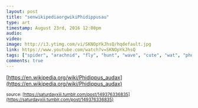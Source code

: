 ```yaml
---
layout: post
title: "senwikipediaorgwikiPhidippusau"
type: art
timestamp: August 23rd, 2016 12:00pm
audio: 
video: 
image: http://i3.ytimg.com/vi/SKNOpYkJhsQ/hqdefault.jpg
link: https://www.youtube.com/watch?v=SKNOpYkJhsQ
tags: ["spider", "arachnid", "fly", "hunt", "wave", "cute", "wat", "photography", "art"]
comments: true
---
```

[https://en.wikipedia.org/wiki/Phidippus_audax](https://en.wikipedia.org/wiki/Phidippus_audax)

<small>source: [https://saturdayxiii.tumblr.com/post/149376336835](https://saturdayxiii.tumblr.com/post/149376336835)</small>